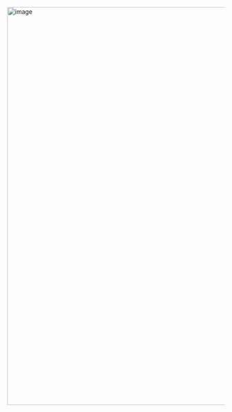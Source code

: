 <img width="1847" height="921" alt="image" src="https://github.com/user-attachments/assets/65dec9bc-ecfd-4391-9911-cb550fba91f7" />
